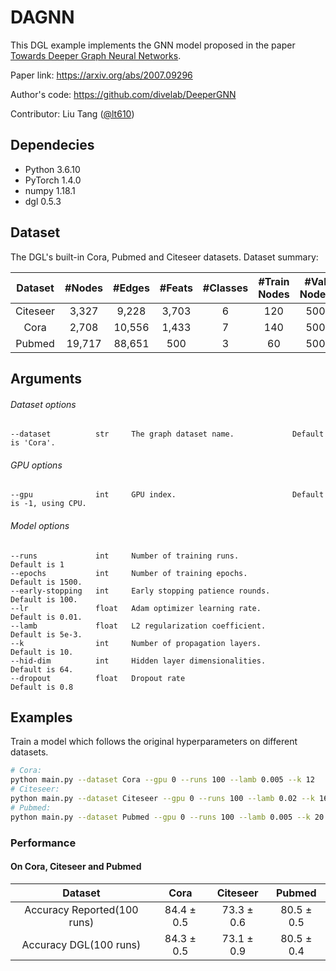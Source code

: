 # DAGNN

This DGL example implements the GNN model proposed in the paper [Towards Deeper Graph Neural Networks](https://arxiv.org/abs/2007.09296).

Paper link: https://arxiv.org/abs/2007.09296

Author's code: https://github.com/divelab/DeeperGNN

Contributor: Liu Tang ([@lt610](https://github.com/lt610))

## Dependecies
- Python 3.6.10
- PyTorch 1.4.0
- numpy 1.18.1
- dgl 0.5.3

## Dataset

The DGL's built-in Cora, Pubmed and Citeseer datasets. Dataset summary:

| Dataset | #Nodes | #Edges | #Feats | #Classes | #Train Nodes | #Val Nodes | #Test Nodes |
| :-: | :-: | :-: | :-: | :-: | :-: | :-: | :-: |
| Citeseer | 3,327 | 9,228 | 3,703 | 6 | 120 | 500 | 1000 |
| Cora | 2,708 | 10,556 | 1,433 | 7 | 140 | 500 | 1000 |
| Pubmed | 19,717 | 88,651 | 500 | 3 | 60 | 500 | 1000 |

## Arguments

###### Dataset options
```
--dataset          str     The graph dataset name.             Default is 'Cora'.
```

###### GPU options
```
--gpu              int     GPU index.                          Default is -1, using CPU.
```

###### Model options
```
--runs             int     Number of training runs.               Default is 1
--epochs           int     Number of training epochs.             Default is 1500.
--early-stopping   int     Early stopping patience rounds.        Default is 100.
--lr               float   Adam optimizer learning rate.          Default is 0.01.
--lamb             float   L2 regularization coefficient.         Default is 5e-3.
--k                int     Number of propagation layers.          Default is 10.
--hid-dim          int     Hidden layer dimensionalities.         Default is 64.
--dropout          float   Dropout rate                           Default is 0.8
```

## Examples

Train a model which follows the original hyperparameters on different datasets.
```bash
# Cora:
python main.py --dataset Cora --gpu 0 --runs 100 --lamb 0.005 --k 12
# Citeseer:
python main.py --dataset Citeseer --gpu 0 --runs 100 --lamb 0.02 --k 16
# Pubmed:
python main.py --dataset Pubmed --gpu 0 --runs 100 --lamb 0.005 --k 20
```
### Performance

#### On Cora, Citeseer and Pubmed
| Dataset | Cora | Citeseer | Pubmed |
| :-: | :-: | :-: | :-: |
| Accuracy Reported(100 runs) | 84.4 ± 0.5 | 73.3 ± 0.6 | 80.5 ± 0.5 |
| Accuracy DGL(100 runs) | 84.3 ± 0.5 | 73.1 ± 0.9 | 80.5 ± 0.4 |
